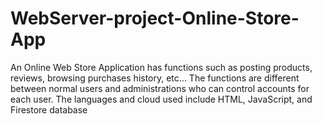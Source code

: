 # WebServer-project-Online-Store-App

An Online Web Store Application has functions such as posting products, reviews, browsing purchases history, etc...
The functions are different between normal users and administrations who can control accounts for each user.
The languages and cloud used include HTML, JavaScript, and Firestore database 
